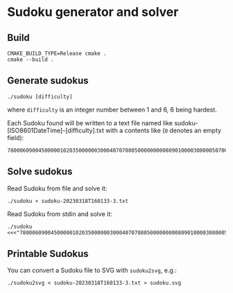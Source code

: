 # Sudoku generator and solver

## Build

```
CMAKE_BUILD_TYPE=Release cmake .
cmake --build .
```

## Generate sudokus

```
./sudoku [difficulty]
```

where `difficulty` is an integer number between 1 and 6, 6 being hardest.

Each Sudoku found will be written to a text file named like sudoku-[ISO8601DateTime]-[difficulty].txt with a contents like (`0` denotes an empty field):

```
780006090045000001020350000003000407070805000000000809010000308000507000007900010
```

## Solve sudokus

Read Sudoku from file and solve it:

```
./sudoku < sudoku-20230318T160133-3.txt
```

Read Sudoku from stdin and solve it:

```
./sudoku <<<"780006090045000001020350000003000407070805000000000809010000308000507000007900010"
```


## Printable Sudokus

You can convert a Sudoku file to SVG with `sudoku2svg`, e.g.:

```
./sudoku2svg < sudoku-20230318T160133-3.txt > sudoku.svg
```
